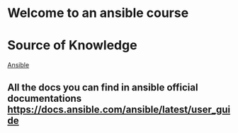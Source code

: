 # Welcome to an ansible course

# Source of Knowledge
[Ansible](https://acloudguru.com/course/learn-ansible-by-doing)

## All the docs you can find in ansible official documentations https://docs.ansible.com/ansible/latest/user_guide